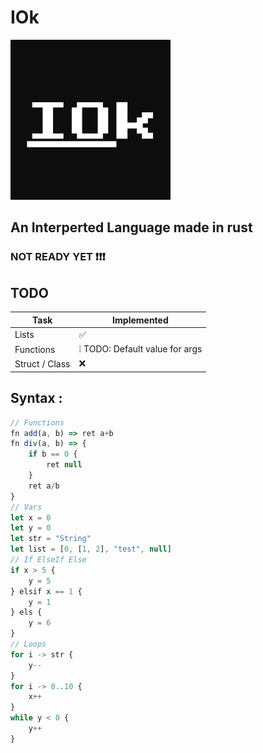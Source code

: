 # IOk
![logo](./img/logo.png)
## An Interperted Language made in rust
### NOT READY YET ❗❗❗

## TODO
Task  | Implemented
------------- | -------------
Lists | ✅
Functions | ❕ TODO: Default value for args
Struct / Class |  ❌

## Syntax :
```javascript
// Functions
fn add(a, b) => ret a+b
fn div(a, b) => {
    if b == 0 {
        ret null
    }
    ret a/b
}
// Vars
let x = 0
let y = 0
let str = "String"
let list = [0, [1, 2], "test", null]
// If ElseIf Else
if x > 5 {
    y = 5
} elsif x == 1 {
    y = 1
} els {
    y = 6
}
// Loops
for i -> str {
    y--
}
for i -> 0..10 {
    x++
}
while y < 0 {
    y++
}
```
